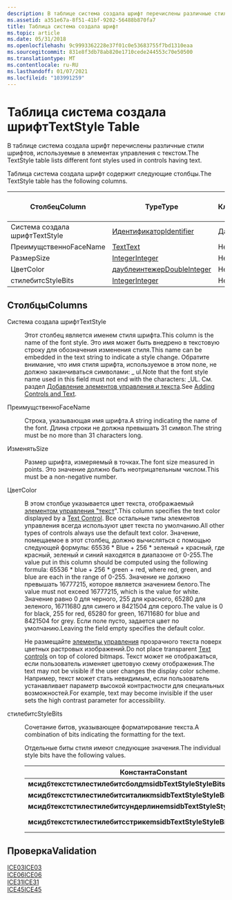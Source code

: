 ```yaml
---
description: В таблице система создала шрифт перечислены различные стили шрифтов, используемые в элементах управления с текстом.
ms.assetid: a351e67a-8f51-41bf-9202-56488b870fa7
title: Таблица система создала шрифт
ms.topic: article
ms.date: 05/31/2018
ms.openlocfilehash: 9c9993362228e37f01c0e53683755f7bd1310eaa
ms.sourcegitcommit: 831e8f3db78ab820e1710cede244553c70e50500
ms.translationtype: MT
ms.contentlocale: ru-RU
ms.lasthandoff: 01/07/2021
ms.locfileid: "103991259"
---
```

# <a name="textstyle-table"></a><span data-ttu-id="27d28-103">Таблица система создала шрифт</span><span class="sxs-lookup"><span data-stu-id="27d28-103">TextStyle Table</span></span>

<span data-ttu-id="27d28-104">В таблице система создала шрифт перечислены различные стили шрифтов, используемые в элементах управления с текстом.</span><span class="sxs-lookup"><span data-stu-id="27d28-104">The TextStyle table lists different font styles used in controls having text.</span></span>

<span data-ttu-id="27d28-105">Таблица система создала шрифт содержит следующие столбцы.</span><span class="sxs-lookup"><span data-stu-id="27d28-105">The TextStyle table has the following columns.</span></span>



| <span data-ttu-id="27d28-106">Столбец</span><span class="sxs-lookup"><span data-stu-id="27d28-106">Column</span></span>    | <span data-ttu-id="27d28-107">Type</span><span class="sxs-lookup"><span data-stu-id="27d28-107">Type</span></span>                               | <span data-ttu-id="27d28-108">Ключ</span><span class="sxs-lookup"><span data-stu-id="27d28-108">Key</span></span> | <span data-ttu-id="27d28-109">Допускает значения NULL</span><span class="sxs-lookup"><span data-stu-id="27d28-109">Nullable</span></span> |
|-----------|------------------------------------|-----|----------|
| <span data-ttu-id="27d28-110">Система создала шрифт</span><span class="sxs-lookup"><span data-stu-id="27d28-110">TextStyle</span></span> | [<span data-ttu-id="27d28-111">Идентификатор</span><span class="sxs-lookup"><span data-stu-id="27d28-111">Identifier</span></span>](identifier.md)       | <span data-ttu-id="27d28-112">Да</span><span class="sxs-lookup"><span data-stu-id="27d28-112">Y</span></span>   | <span data-ttu-id="27d28-113">Нет</span><span class="sxs-lookup"><span data-stu-id="27d28-113">N</span></span>        |
| <span data-ttu-id="27d28-114">Преимущственно</span><span class="sxs-lookup"><span data-stu-id="27d28-114">FaceName</span></span>  | [<span data-ttu-id="27d28-115">Text</span><span class="sxs-lookup"><span data-stu-id="27d28-115">Text</span></span>](text.md)                   | <span data-ttu-id="27d28-116">Нет</span><span class="sxs-lookup"><span data-stu-id="27d28-116">N</span></span>   | <span data-ttu-id="27d28-117">Нет</span><span class="sxs-lookup"><span data-stu-id="27d28-117">N</span></span>        |
| <span data-ttu-id="27d28-118">Размер</span><span class="sxs-lookup"><span data-stu-id="27d28-118">Size</span></span>      | [<span data-ttu-id="27d28-119">Integer</span><span class="sxs-lookup"><span data-stu-id="27d28-119">Integer</span></span>](integer.md)             | <span data-ttu-id="27d28-120">Нет</span><span class="sxs-lookup"><span data-stu-id="27d28-120">N</span></span>   | <span data-ttu-id="27d28-121">Нет</span><span class="sxs-lookup"><span data-stu-id="27d28-121">N</span></span>        |
| <span data-ttu-id="27d28-122">Цвет</span><span class="sxs-lookup"><span data-stu-id="27d28-122">Color</span></span>     | [<span data-ttu-id="27d28-123">даублеинтежер</span><span class="sxs-lookup"><span data-stu-id="27d28-123">DoubleInteger</span></span>](doubleinteger.md) | <span data-ttu-id="27d28-124">Нет</span><span class="sxs-lookup"><span data-stu-id="27d28-124">N</span></span>   | <span data-ttu-id="27d28-125">Да</span><span class="sxs-lookup"><span data-stu-id="27d28-125">Y</span></span>        |
| <span data-ttu-id="27d28-126">стилебитс</span><span class="sxs-lookup"><span data-stu-id="27d28-126">StyleBits</span></span> | [<span data-ttu-id="27d28-127">Integer</span><span class="sxs-lookup"><span data-stu-id="27d28-127">Integer</span></span>](integer.md)             | <span data-ttu-id="27d28-128">Нет</span><span class="sxs-lookup"><span data-stu-id="27d28-128">N</span></span>   | <span data-ttu-id="27d28-129">Да</span><span class="sxs-lookup"><span data-stu-id="27d28-129">Y</span></span>        |



 

## <a name="columns"></a><span data-ttu-id="27d28-130">Столбцы</span><span class="sxs-lookup"><span data-stu-id="27d28-130">Columns</span></span>

<dl> <dt>

<span data-ttu-id="27d28-131"><span id="TextStyle"></span><span id="textstyle"></span><span id="TEXTSTYLE"></span>Система создала шрифт</span><span class="sxs-lookup"><span data-stu-id="27d28-131"><span id="TextStyle"></span><span id="textstyle"></span><span id="TEXTSTYLE"></span>TextStyle</span></span>
</dt> <dd>

<span data-ttu-id="27d28-132">Этот столбец является именем стиля шрифта.</span><span class="sxs-lookup"><span data-stu-id="27d28-132">This column is the name of the font style.</span></span> <span data-ttu-id="27d28-133">Это имя может быть внедрено в текстовую строку для обозначения изменения стиля.</span><span class="sxs-lookup"><span data-stu-id="27d28-133">This name can be embedded in the text string to indicate a style change.</span></span> <span data-ttu-id="27d28-134">Обратите внимание, что имя стиля шрифта, используемое в этом поле, не должно заканчиваться символами: \_ ul.</span><span class="sxs-lookup"><span data-stu-id="27d28-134">Note that the font style name used in this field must not end with the characters: \_UL.</span></span> <span data-ttu-id="27d28-135">См. раздел [Добавление элементов управления и текста](adding-controls-and-text.md).</span><span class="sxs-lookup"><span data-stu-id="27d28-135">See [Adding Controls and Text](adding-controls-and-text.md).</span></span>

</dd> <dt>

<span data-ttu-id="27d28-136"><span id="FaceName"></span><span id="facename"></span><span id="FACENAME"></span>Преимущственно</span><span class="sxs-lookup"><span data-stu-id="27d28-136"><span id="FaceName"></span><span id="facename"></span><span id="FACENAME"></span>FaceName</span></span>
</dt> <dd>

<span data-ttu-id="27d28-137">Строка, указывающая имя шрифта.</span><span class="sxs-lookup"><span data-stu-id="27d28-137">A string indicating the name of the font.</span></span> <span data-ttu-id="27d28-138">Длина строки не должна превышать 31 символ.</span><span class="sxs-lookup"><span data-stu-id="27d28-138">The string must be no more than 31 characters long.</span></span>

</dd> <dt>

<span data-ttu-id="27d28-139"><span id="Size"></span><span id="size"></span><span id="SIZE"></span>Изменять</span><span class="sxs-lookup"><span data-stu-id="27d28-139"><span id="Size"></span><span id="size"></span><span id="SIZE"></span>Size</span></span>
</dt> <dd>

<span data-ttu-id="27d28-140">Размер шрифта, измеряемый в точках.</span><span class="sxs-lookup"><span data-stu-id="27d28-140">The font size measured in points.</span></span> <span data-ttu-id="27d28-141">Это значение должно быть неотрицательным числом.</span><span class="sxs-lookup"><span data-stu-id="27d28-141">This must be a non-negative number.</span></span>

</dd> <dt>

<span data-ttu-id="27d28-142"><span id="Color"></span><span id="color"></span><span id="COLOR"></span>Цвет</span><span class="sxs-lookup"><span data-stu-id="27d28-142"><span id="Color"></span><span id="color"></span><span id="COLOR"></span>Color</span></span>
</dt> <dd>

<span data-ttu-id="27d28-143">В этом столбце указывается цвет текста, отображаемый [элементом управления "текст](text-control.md)".</span><span class="sxs-lookup"><span data-stu-id="27d28-143">This column specifies the text color displayed by a [Text Control](text-control.md).</span></span> <span data-ttu-id="27d28-144">Все остальные типы элементов управления всегда используют цвет текста по умолчанию.</span><span class="sxs-lookup"><span data-stu-id="27d28-144">All other types of controls always use the default text color.</span></span> <span data-ttu-id="27d28-145">Значение, помещаемое в этот столбец, должно вычисляться с помощью следующей формулы: 65536 \* Blue + 256 \* зеленый + красный, где красный, зеленый и синий находятся в диапазоне от 0-255.</span><span class="sxs-lookup"><span data-stu-id="27d28-145">The value put in this column should be computed using the following formula: 65536 \* blue + 256 \* green + red, where red, green, and blue are each in the range of 0-255.</span></span> <span data-ttu-id="27d28-146">Значение не должно превышать 16777215, которое является значением белого.</span><span class="sxs-lookup"><span data-stu-id="27d28-146">The value must not exceed 16777215, which is the value for white.</span></span> <span data-ttu-id="27d28-147">Значение равно 0 для черного, 255 для красного, 65280 для зеленого, 16711680 для синего и 8421504 для серого.</span><span class="sxs-lookup"><span data-stu-id="27d28-147">The value is 0 for black, 255 for red, 65280 for green, 16711680 for blue and 8421504 for grey.</span></span> <span data-ttu-id="27d28-148">Если поле пусто, задается цвет по умолчанию.</span><span class="sxs-lookup"><span data-stu-id="27d28-148">Leaving the field empty specifies the default color.</span></span>

<span data-ttu-id="27d28-149">Не размещайте [элементы управления](text-control.md) прозрачного текста поверх цветных растровых изображений.</span><span class="sxs-lookup"><span data-stu-id="27d28-149">Do not place transparent [Text controls](text-control.md) on top of colored bitmaps.</span></span> <span data-ttu-id="27d28-150">Текст может не отображаться, если пользователь изменяет цветовую схему отображения.</span><span class="sxs-lookup"><span data-stu-id="27d28-150">The text may not be visible if the user changes the display color scheme.</span></span> <span data-ttu-id="27d28-151">Например, текст может стать невидимым, если пользователь устанавливает параметр высокой контрастности для специальных возможностей.</span><span class="sxs-lookup"><span data-stu-id="27d28-151">For example, text may become invisible if the user sets the high contrast parameter for accessibility.</span></span>

</dd> <dt>

<span data-ttu-id="27d28-152"><span id="StyleBits"></span><span id="stylebits"></span><span id="STYLEBITS"></span>стилебитс</span><span class="sxs-lookup"><span data-stu-id="27d28-152"><span id="StyleBits"></span><span id="stylebits"></span><span id="STYLEBITS"></span>StyleBits</span></span>
</dt> <dd>

<span data-ttu-id="27d28-153">Сочетание битов, указывающее форматирование текста.</span><span class="sxs-lookup"><span data-stu-id="27d28-153">A combination of bits indicating the formatting for the text.</span></span>

<span data-ttu-id="27d28-154">Отдельные биты стиля имеют следующие значения.</span><span class="sxs-lookup"><span data-stu-id="27d28-154">The individual style bits have the following values.</span></span>



| <span data-ttu-id="27d28-155">Константа</span><span class="sxs-lookup"><span data-stu-id="27d28-155">Constant</span></span>                             | <span data-ttu-id="27d28-156">Шестнадцатеричный</span><span class="sxs-lookup"><span data-stu-id="27d28-156">Hexadecimal</span></span> | <span data-ttu-id="27d28-157">Decimal</span><span class="sxs-lookup"><span data-stu-id="27d28-157">Decimal</span></span> | <span data-ttu-id="27d28-158">Стиль</span><span class="sxs-lookup"><span data-stu-id="27d28-158">Style</span></span>      |
|--------------------------------------|-------------|---------|------------|
| <span data-ttu-id="27d28-159">**мсидбтекстстилестилебитсболд**</span><span class="sxs-lookup"><span data-stu-id="27d28-159">**msidbTextStyleStyleBitsBold**</span></span>      | <span data-ttu-id="27d28-160">0x001</span><span class="sxs-lookup"><span data-stu-id="27d28-160">0x001</span></span>       | <span data-ttu-id="27d28-161">1</span><span class="sxs-lookup"><span data-stu-id="27d28-161">1</span></span>       | <span data-ttu-id="27d28-162">Жирный</span><span class="sxs-lookup"><span data-stu-id="27d28-162">Bold</span></span>       |
| <span data-ttu-id="27d28-163">**мсидбтекстстилестилебитситалик**</span><span class="sxs-lookup"><span data-stu-id="27d28-163">**msidbTextStyleStyleBitsItalic**</span></span>    | <span data-ttu-id="27d28-164">0x002</span><span class="sxs-lookup"><span data-stu-id="27d28-164">0x002</span></span>       | <span data-ttu-id="27d28-165">2</span><span class="sxs-lookup"><span data-stu-id="27d28-165">2</span></span>       | <span data-ttu-id="27d28-166">Курсив</span><span class="sxs-lookup"><span data-stu-id="27d28-166">Italic</span></span>     |
| <span data-ttu-id="27d28-167">**мсидбтекстстилестилебитсундерлине**</span><span class="sxs-lookup"><span data-stu-id="27d28-167">**msidbTextStyleStyleBitsUnderline**</span></span> | <span data-ttu-id="27d28-168">0x004</span><span class="sxs-lookup"><span data-stu-id="27d28-168">0x004</span></span>       | <span data-ttu-id="27d28-169">4</span><span class="sxs-lookup"><span data-stu-id="27d28-169">4</span></span>       | <span data-ttu-id="27d28-170">Underline</span><span class="sxs-lookup"><span data-stu-id="27d28-170">Underline</span></span>  |
| <span data-ttu-id="27d28-171">**мсидбтекстстилестилебитсстрике**</span><span class="sxs-lookup"><span data-stu-id="27d28-171">**msidbTextStyleStyleBitsStrike**</span></span>    | <span data-ttu-id="27d28-172">0x008</span><span class="sxs-lookup"><span data-stu-id="27d28-172">0x008</span></span>       | <span data-ttu-id="27d28-173">8</span><span class="sxs-lookup"><span data-stu-id="27d28-173">8</span></span>       | <span data-ttu-id="27d28-174">Зачеркивание</span><span class="sxs-lookup"><span data-stu-id="27d28-174">Strike out</span></span> |



 

</dd> </dl>

## <a name="validation"></a><span data-ttu-id="27d28-175">Проверка</span><span class="sxs-lookup"><span data-stu-id="27d28-175">Validation</span></span>

<dl>

[<span data-ttu-id="27d28-176">ICE03</span><span class="sxs-lookup"><span data-stu-id="27d28-176">ICE03</span></span>](ice03.md)  
[<span data-ttu-id="27d28-177">ICE06</span><span class="sxs-lookup"><span data-stu-id="27d28-177">ICE06</span></span>](ice06.md)  
[<span data-ttu-id="27d28-178">ICE31</span><span class="sxs-lookup"><span data-stu-id="27d28-178">ICE31</span></span>](ice31.md)  
[<span data-ttu-id="27d28-179">ICE45</span><span class="sxs-lookup"><span data-stu-id="27d28-179">ICE45</span></span>](ice45.md)  
</dl>

 

 



